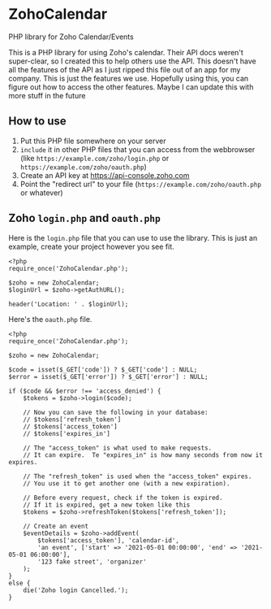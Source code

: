 # ZohoCalendar
PHP library for Zoho Calendar/Events

This is a PHP library for using Zoho's calendar.  Their API docs weren't super-clear, so I created this to help others use the API.
This doesn't have all the features of the API as I just ripped this file out of an app for my company.  This is just the features we use.
Hopefully using this, you can figure out how to access the other features.  Maybe I can update this with more stuff in the future

## How to use
1. Put this PHP file somewhere on your server
2. `include` it in other PHP files that you can access from the webbrowser (like `https://example.com/zoho/login.php` or `https://example.com/zoho/oauth.php`)
3. Create an API key at https://api-console.zoho.com
4. Point the "redirect url" to your file (`https://example.com/zoho/oauth.php` or whatever)

## Zoho `login.php` and `oauth.php`
Here is the `login.php` file that you can use to use the library.  This is just an example, create your project however you see fit.

```
<?php
require_once('ZohoCalendar.php');

$zoho = new ZohoCalendar;
$loginUrl = $zoho->getAuthURL();

header('Location: ' . $loginUrl);
```

Here's the `oauth.php` file.

```
<?php
require_once('ZohoCalendar.php');

$zoho = new ZohoCalendar;

$code = isset($_GET['code']) ? $_GET['code'] : NULL;
$error = isset($_GET['error']) ? $_GET['error'] : NULL;

if ($code && $error !== 'access_denied') {
	$tokens = $zoho->login($code);
	
	// Now you can save the following in your database:
	// $tokens['refresh_token']
	// $tokens['access_token']
	// $tokens['expires_in']
	
	// The "access_token" is what used to make requests.
	// It can expire.  Te "expires_in" is how many seconds from now it expires.
	
	// The "refresh_token" is used when the "access_token" expires.
	// You use it to get another one (with a new expiration).
	
	// Before every request, check if the token is expired.
	// If it is expired, get a new token like this
	$tokens = $zoho->refreshToken($tokens['refresh_token']);
	
	// Create an event
	$eventDetails = $zoho->addEvent(
		$tokens['access_token'], 'calendar-id',
		'an event', ['start' => '2021-05-01 00:00:00', 'end' => '2021-05-01 06:00:00'],
		'123 fake street', 'organizer'
	);
}
else {
	die('Zoho login Cancelled.');
}
```

